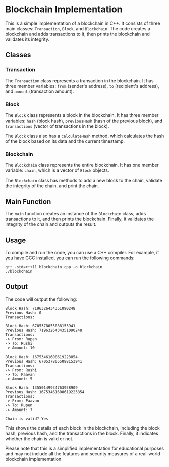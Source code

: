 # Blockchain Implementation

This is a simple implementation of a blockchain in C++. It consists of three main classes: `Transaction`, `Block`, and `Blockchain`. The code creates a blockchain and adds transactions to it, then prints the blockchain and validates its integrity.

## Classes

### Transaction

The `Transaction` class represents a transaction in the blockchain. It has three member variables: `from` (sender's address), `to` (recipient's address), and `amount` (transaction amount).

### Block

The `Block` class represents a block in the blockchain. It has three member variables: `hash` (block hash), `previousHash` (hash of the previous block), and `transactions` (vector of transactions in the block).

The `Block` class also has a `calculateHash` method, which calculates the hash of the block based on its data and the current timestamp.

### Blockchain

The `Blockchain` class represents the entire blockchain. It has one member variable: `chain`, which is a vector of `Block` objects.

The `Blockchain` class has methods to add a new block to the chain, validate the integrity of the chain, and print the chain.

## Main Function

The `main` function creates an instance of the `Blockchain` class, adds transactions to it, and then prints the blockchain. Finally, it validates the integrity of the chain and outputs the result.

## Usage

To compile and run the code, you can use a C++ compiler. For example, if you have GCC installed, you can run the following commands:

```
g++ -std=c++11 blockchain.cpp -o blockchain
./blockchain
```

## Output

The code will output the following:

```
Block Hash: 7196326434351090248
Previous Hash: 0
Transactions:

Block Hash: 6705378055088153941
Previous Hash: 7196326434351090248
Transactions:
-> From: Rupen
-> To: Rushi
-> Amount: 10

Block Hash: 16753461608619223854
Previous Hash: 6705378055088153941
Transactions:
-> From: Rushi
-> To: Paavan
-> Amount: 5

Block Hash: 13550149934763958909
Previous Hash: 16753461608619223854
Transactions:
-> From: Paavan
-> To: Rupen
-> Amount: 7

Chain is valid? Yes
```

This shows the details of each block in the blockchain, including the block hash, previous hash, and the transactions in the block. Finally, it indicates whether the chain is valid or not.

Please note that this is a simplified implementation for educational purposes and may not include all the features and security measures of a real-world blockchain implementation.
